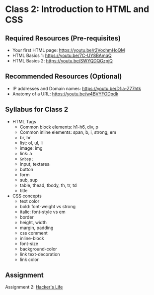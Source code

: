 # Class 2: Introduction to HTML and CSS

## Required Resources (Pre-requisites)
* Your first HTML page: https://youtu.be/r2VochmHoQM
* HTML Basics 1: https://youtu.be/7C-UY8BAmqQ
* HTML Basics 2: https://youtu.be/SWYQDQGzpjQ

## Recommended Resources (Optional)
* IP addresses and Domain names: https://youtu.be/D1ia-Z77htk
* Anatomy of a URL: https://youtu.be/w4BVYFODpdk

## Syllabus for Class 2
* HTML Tags
  - Common block elements: h1-h6, div, p
  - Common inline elements: span, b, i, strong, em
  - br, hr
  - list: ol, ul, li
  - image: img
  - link: a
  - `&nbsp;`
  - input, textarea
  - button
  - form
  - sub, sup
  - table, thead, tbody, th, tr, td
  - title
* CSS concepts
  - text color
  - bold: font-weight vs strong
  - italic: font-style vs em
  - border
  - height, width
  - margin, padding
  - css comment
  - inline-block
  - font-size
  - background-color
  - link text-decoration
  - link color

## Assignment
Assignment 2: [Hacker's Life](./assign/02.md)
